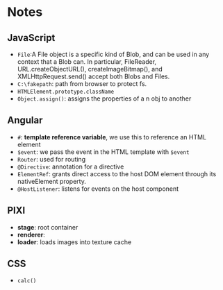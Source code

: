 # Notes

## JavaScript

- `File`:A File object is a specific kind of Blob, and can be used in any context that a Blob can. In particular, FileReader, URL.createObjectURL(), createImageBitmap(), and XMLHttpRequest.send() accept both Blobs and Files.
- `C:\fakepath`: path from browser to protect fs.
- `HTMLElement.prototype.className`
- `Object.assign()`: assigns the properties of a n obj to another

## Angular

- `#`: **template reference variable**, we use this to reference an HTML element
- `$event`: we pass the event in the HTML template with `$event`
- `Router`: used for routing
- `@Directive`: annotation for a directive
- `ElementRef`: grants direct access to the host DOM element through its nativeElement property.
- `@HostListener`: listens for events on the host component

## PIXI

- **stage**: root container
- **renderer**:
- **loader**: loads images into texture cache

## CSS

- `calc()`
